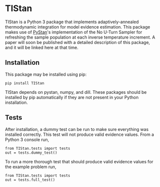 # TIStan #

TIStan is a Python 3 package that implements adaptively-annealed thermodynamic integration for model evidence estimation. This package makes use of [PyStan](https://pystan.readthedocs.io/en/latest/)'s implementation of the No U-Turn Sampler for refreshing the sample population at each inverse temperature increment. A paper will soon be published with a detailed description of this package, and it will be linked here at that time.

## Installation ##

This package may be installed using pip:

`pip install TIStan`

TIStan depends on pystan, numpy, and dill. These packages should be installed by pip automatically if they are not present in your Python installation.

## Tests ##

After installation, a dummy test can be run to make sure everything was installed correctly. This test will not produce valid evidence values. From a Python 3 console run,

```
from TIStan.tests import tests
out = tests.dummy_test()
```

To run a more thorough test that should produce valid evidence values for the example problem run,

```
from TIStan.tests import tests
out = tests.full_test()
```
